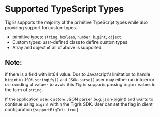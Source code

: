 # Supported TypeScript Types

Tigris supports the majority of the primitive TypeScript types while also
providing support for custom types.

- primitive types: `string`, `boolean`, `number`, `bigint`, `object`.
- Custom types: user-defined class to define custom types.
- Array and object of all of above is supported.

## Note:

if there is a field with int64 value. Due to Javascript's limitation
to handle `bigint` in `JSON.stringify()` and `JSON.parse()` user may either
run into error or rounding of value - to avoid this Tigris supports passing
`bigint` values in the form of `string`.

If the application uses custom JSON parser (e.g. [json-bigint](https://github.com/sidorares/json-bigint)) and wants to
continue using `bigint` within the Tigris SDK. User can set the flag in client
configuration `{supportBigInt: true}`

